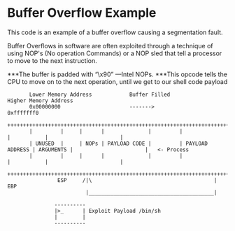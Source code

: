 # Buffer Overflow Example

This code is an example of a buffer overflow causing a segmentation fault.

Buffer Overflows in software are often exploited through a technique of using NOP's (No operation Commands) or a NOP sled that tell a processor to move to the next instruction.

***The buffer is padded with “\x90” —Intel NOPs. 
***This opcode tells the CPU to move on to the next operation, until we get to our shell code payload

           Lower Memory Address            Buffer Filled                                     Higher Memory Address
           0x00000000                      ------->                                                     0xfffffff0
           +++++++++++++++++++++++++++++++++++++++++++++++++++++++++++++++++++++++++++++++++++++++++++++++++++++++
           |         |     |      |              |         |                 |           |                       |
           | UNUSED  |     | NOPs | PAYLOAD CODE |         | PAYLOAD ADDRESS | ARGUMENTS |                       |   <- Process
           |         |     |      |              |         |                 |           |                       |
           +++++++++++++++++++++++++++++++++++++++++++++++++++++++++++++++++++++++++++++++++++++++++++++++++++++++
                    ESP     /|\                                       |                 EBP
                             |________________________________________|
                   
                   ----------
                   |>_      | Exploit Payload /bin/sh 
                   |        |
                   ----------
                   
  
